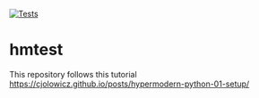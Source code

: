 [![Tests](https://github.com/pekkaro/hmtest/workflows/Tests/badge.svg)](https://github.com/pekkaro/hmtest/actions?workflow=Tests)
# hmtest
This repository follows this tutorial https://cjolowicz.github.io/posts/hypermodern-python-01-setup/
